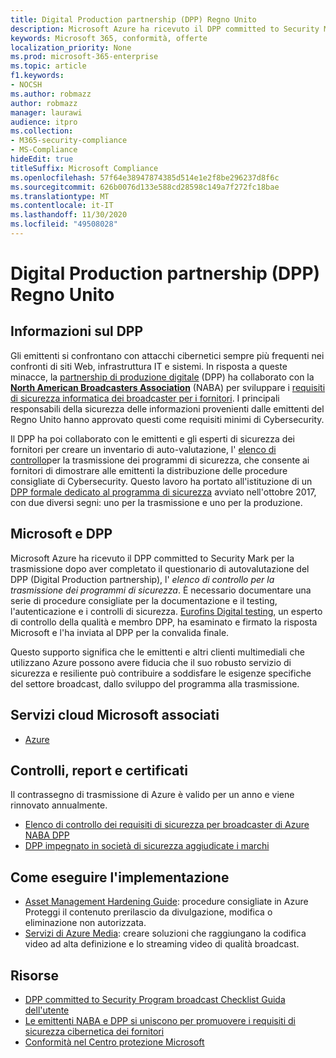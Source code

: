 ```yaml
---
title: Digital Production partnership (DPP) Regno Unito
description: Microsoft Azure ha ricevuto il DPP committed to Security Mark per la trasmissione.
keywords: Microsoft 365, conformità, offerte
localization_priority: None
ms.prod: microsoft-365-enterprise
ms.topic: article
f1.keywords:
- NOCSH
ms.author: robmazz
author: robmazz
manager: laurawi
audience: itpro
ms.collection:
- M365-security-compliance
- MS-Compliance
hideEdit: true
titleSuffix: Microsoft Compliance
ms.openlocfilehash: 57f64e38947874385d514e1e2f8be296237d8f6c
ms.sourcegitcommit: 626b0076d133e588cd28598c149a7f272fc18bae
ms.translationtype: MT
ms.contentlocale: it-IT
ms.lasthandoff: 11/30/2020
ms.locfileid: "49508028"
---
```

# <a name="digital-production-partnership-dpp-united-kingdom"></a>Digital Production partnership (DPP) Regno Unito

## <a name="about-the-dpp"></a>Informazioni sul DPP

Gli emittenti si confrontano con attacchi cibernetici sempre più frequenti nei confronti di siti Web, infrastruttura IT e sistemi. In risposta a queste minacce, la [partnership di produzione digitale](https://www.thedpp.com/) (DPP) ha collaborato con la [**North American Broadcasters Association**](https://nabanet.com/) (NABA) per sviluppare i [requisiti di sicurezza informatica dei broadcaster per i fornitori](https://nabanet.com/wp-content/uploads/2017/08/NABA_DPP_CyberSecurity_Requirements_3.pdf). I principali responsabili della sicurezza delle informazioni provenienti dalle emittenti del Regno Unito hanno approvato questi come requisiti minimi di Cybersecurity.  
  
Il DPP ha poi collaborato con le emittenti e gli esperti di sicurezza dei fornitori per creare un inventario di auto-valutazione, l' [elenco di controllo](https://dpp-assets.s3.amazonaws.com/wp-content/uploads/2017/10/CTS_BroadcastChecklist.xlsx)per la trasmissione dei programmi di sicurezza, che consente ai fornitori di dimostrare alle emittenti la distribuzione delle procedure consigliate di Cybersecurity. Questo lavoro ha portato all'istituzione di un [DPP formale dedicato al programma di sicurezza](https://www.thedpp.com/tech/security/committed-to-security/) avviato nell'ottobre 2017, con due diversi segni: uno per la trasmissione e uno per la produzione.

## <a name="microsoft-and-the-dpp"></a>Microsoft e DPP

Microsoft Azure ha ricevuto il DPP committed to Security Mark per la trasmissione dopo aver completato il questionario di autovalutazione del DPP (Digital Production partnership), l' *elenco di controllo per la trasmissione dei programmi di sicurezza*. È necessario documentare una serie di procedure consigliate per la documentazione e il testing, l'autenticazione e i controlli di sicurezza. [Eurofins Digital testing](https://www.eurofins-digitaltesting.com/), un esperto di controllo della qualità e membro DPP, ha esaminato e firmato la risposta Microsoft e l'ha inviata al DPP per la convalida finale.  
  
Questo supporto significa che le emittenti e altri clienti multimediali che utilizzano Azure possono avere fiducia che il suo robusto servizio di sicurezza e resiliente può contribuire a soddisfare le esigenze specifiche del settore broadcast, dallo sviluppo del programma alla trasmissione.

## <a name="microsoft-in-scope-cloud-services"></a>Servizi cloud Microsoft associati

- [Azure](https://aka.ms/AzureCompliance)

## <a name="audits-reports-and-certificates"></a>Controlli, report e certificati

Il contrassegno di trasmissione di Azure è valido per un anno e viene rinnovato annualmente.

- [Elenco di controllo dei requisiti di sicurezza per broadcaster di Azure NABA DPP](https://aka.ms/Azure-CTS-Broadcast-Checklist)
- [DPP impegnato in società di sicurezza aggiudicate i marchi](https://aka.ms/Azure-Asset-Mgmt)

## <a name="how-to-implement"></a>Come eseguire l'implementazione

- [Asset Management Hardening Guide](https://aka.ms/Azure-Asset-Mgmt): procedure consigliate in Azure Proteggi il contenuto prerilascio da divulgazione, modifica o eliminazione non autorizzata.
- [Servizi di Azure Media](https://docs.microsoft.com/azure/media-services/): creare soluzioni che raggiungano la codifica video ad alta definizione e lo streaming video di qualità broadcast.

## <a name="resources"></a>Risorse

- [DPP committed to Security Program broadcast Checklist Guida dell'utente](https://dpp-assets.s3.amazonaws.com/wp-content/uploads/2017/10/CTS_BroadcastChecklistUserGuide.pdf)
- [Le emittenti NABA e DPP si uniscono per promuovere i requisiti di sicurezza cibernetica dei fornitori](https://nabanet.com/wp-content/uploads/2017/08/NABAcaster-Issue_26.pdf)
- [Conformità nel Centro protezione Microsoft](https://www.microsoft.com/trust-center/compliance/compliance-overview)
